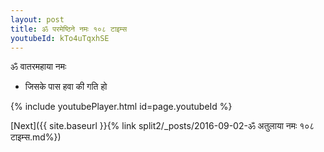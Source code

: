 ```yaml
---
layout: post
title: ॐ परमेष्ठिने नमः १०८ टाइम्स
youtubeId: kTo4uTqxhSE
---
```

 
 
 ॐ वातरमहाया नमः  
 
 -  जिसके पास हवा की गति हो 
 
  
 
  
 
 
 
 
 
 


{% include youtubePlayer.html id=page.youtubeId %}
 
[Next]({{ site.baseurl }}{% link  split2/_posts/2016-09-02-ॐ अतुलाया नमः १०८ टाइम्स.md%})
 
